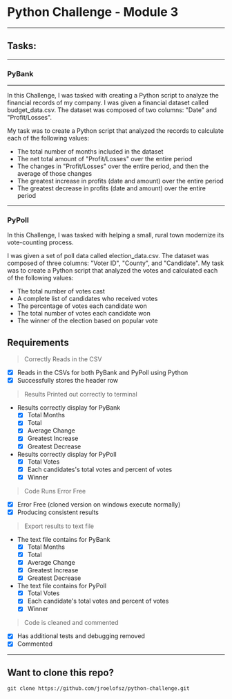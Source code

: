 # Python Challenge - Module 3

---

## Tasks:

---

### PyBank

---

In this Challenge, I was tasked with creating a Python script to analyze the financial records of my company. I was given a financial dataset called budget_data.csv. The dataset was composed of two columns: "Date" and "Profit/Losses".

My task was to create a Python script that analyzed the records to calculate each of the following values:

- The total number of months included in the dataset
- The net total amount of "Profit/Losses" over the entire period
- The changes in "Profit/Losses" over the entire period, and then the average of those changes
- The greatest increase in profits (date and amount) over the entire period
- The greatest decrease in profits (date and amount) over the entire period

---

### PyPoll

In this Challenge, I was tasked with helping a small, rural town modernize its vote-counting process.

I was given a set of poll data called election_data.csv. The dataset was composed of three columns: "Voter ID", "County", and "Candidate". My task was to create a Python script that analyzed the votes and calculated each of the following values:

-  The total number of votes cast
-  A complete list of candidates who received votes
-  The percentage of votes each candidate won
-  The total number of votes each candidate won
-  The winner of the election based on popular vote

## Requirements

> Correctly Reads in the CSV
- [x] Reads in the CSVs for both PyBank and PyPoll using Python
- [x] Successfully stores the header row
> Results Printed out correctly to terminal
- Results correctly display for PyBank
    - [x] Total Months
    - [x] Total
    - [x] Average Change
    - [x] Greatest Increase
    - [x] Greatest Decrease
- Results correctly display for PyPoll
    - [x] Total Votes
    - [x] Each candidates's total votes and percent of votes
    - [x] Winner
>Code Runs Error Free
- [x] Error Free (cloned version on windows execute normally)
- [x] Producing consistent results
>Export results to text file
- The text file contains for PyBank
    - [x] Total Months
    - [x] Total
    - [x] Average Change
    - [x] Greatest Increase
    - [x] Greatest Decrease
- The text file contains for PyPoll
    - [x] Total Votes
    - [x] Each candidate's total votes and percent of votes
    - [x] Winner
>Code is cleaned and commented
- [x] Has additional tests and debugging removed
- [x] Commented

---

## Want to clone this repo? 
`git clone https://github.com/jroelofsz/python-challenge.git`

